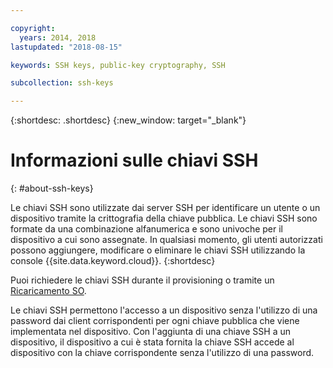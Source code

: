 ```yaml
---

copyright:
  years: 2014, 2018
lastupdated: "2018-08-15"

keywords: SSH keys, public-key cryptography, SSH

subcollection: ssh-keys

---
```


{:shortdesc: .shortdesc}
{:new_window: target="_blank"}

# Informazioni sulle chiavi SSH
{: #about-ssh-keys}

Le chiavi SSH sono utilizzate dai server SSH per identificare un utente o un dispositivo tramite la crittografia della chiave pubblica. Le chiavi SSH sono formate da una combinazione alfanumerica e sono univoche per il dispositivo a cui sono assegnate. In qualsiasi momento, gli utenti autorizzati possono aggiungere, modificare o eliminare le chiavi SSH utilizzando la console {{site.data.keyword.cloud}}.
{:shortdesc}

Puoi richiedere le chiavi SSH durante il provisioning o tramite un [Ricaricamento SO](/docs/software?topic=software-reloading-the-os#reloading-the-os).

Le chiavi SSH permettono l'accesso a un dispositivo senza l'utilizzo di una password dai client corrispondenti per ogni chiave pubblica che viene implementata nel dispositivo. Con l'aggiunta di una chiave SSH a un dispositivo, il dispositivo a cui è stata fornita la chiave SSH accede al dispositivo con la chiave corrispondente senza l'utilizzo di una password.
